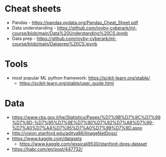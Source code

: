 # Cheat sheets
* Pandas - https://pandas.pydata.org/Pandas_Cheat_Sheet.pdf
* Data understanding - https://github.com/royby-cyberark/ml-course/blob/main/Data%20Understanding%20CS.ipynb
* Data prep - https://github.com/royby-cyberark/ml-course/blob/main/Dataprep%20CS.ipynb

# Tools
* most popular ML python framework: https://scikit-learn.org/stable/
  * https://scikit-learn.org/stable/user_guide.html

# Data

* https://www.cbs.gov.il/he/Statistics/Pages/%D7%9B%D7%9C%D7%99%D7%9D-%D7%95%D7%9E%D7%90%D7%92%D7%A8%D7%99-%D7%A0%D7%AA%D7%95%D7%A0%D7%99%D7%9D.aspx
* http://vision.stanford.edu/aditya86/ImageNetDogs/
* https://www.kaggle.com/datasets
  * https://www.kaggle.com/jessicali9530/stanford-dogs-dataset
* https://habr.com/en/post/447732/

